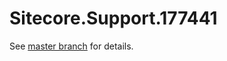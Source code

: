# Sitecore.Support.177441

See [master branch](https://github.com/sitecoresupport/Sitecore.Support.177441) for details.